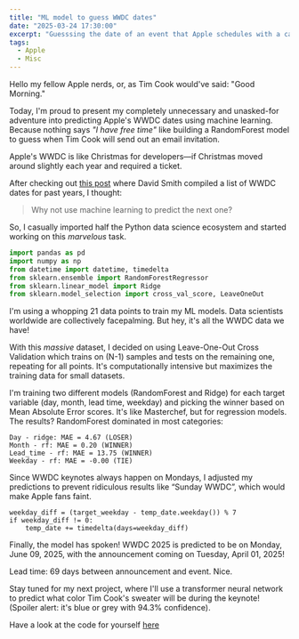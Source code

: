 ```yaml
---
title: "ML model to guess WWDC dates"
date: "2025-03-24 17:30:00"
excerpt: "Guesssing the date of an event that Apple schedules with a calendar"
tags:
  - Apple
  - Misc
---
```


Hello my fellow Apple nerds, or, as Tim Cook would've said: "Good Morning."

Today, I'm proud to present my completely unnecessary and unasked-for adventure
into predicting Apple's WWDC dates using machine learning.  Because nothing
says *"I have free time"* like building a RandomForest model to guess when Tim
Cook will send out an email invitation.

Apple's WWDC is like Christmas for developers—if Christmas moved around
slightly each year and required a ticket.  

After checking out [this
post](https://mastodon.social/@_Davidsmith/114218113961193279) where David
Smith compiled a list of WWDC dates for past years, I thought:

> Why not use machine learning to predict the next one?

So, I casually imported half the Python data science ecosystem and started
working on this *marvelous* task.

```py
import pandas as pd
import numpy as np
from datetime import datetime, timedelta
from sklearn.ensemble import RandomForestRegressor
from sklearn.linear_model import Ridge
from sklearn.model_selection import cross_val_score, LeaveOneOut
```

I'm using a whopping 21 data points to train my ML models. Data scientists
worldwide are collectively facepalming. But hey, it's all the WWDC data we
have!

With this _massive_ dataset, I decided on using Leave-One-Out Cross Validation
which trains on (N-1) samples and tests on the remaining one, repeating for all
points. It's computationally intensive but maximizes the training data for
small datasets.

I'm training two different models (RandomForest and Ridge) for each target
variable (day, month, lead time, weekday) and picking the winner based on Mean
Absolute Error scores. It's like Masterchef, but for regression models. The
results? RandomForest dominated in most categories:

```
Day - ridge: MAE = 4.67 (LOSER)
Month - rf: MAE = 0.20 (WINNER)
Lead_time - rf: MAE = 13.75 (WINNER)
Weekday - rf: MAE = -0.00 (TIE)
```

Since WWDC keynotes always happen on Mondays, I adjusted my predictions to
prevent ridiculous results like “Sunday WWDC”, which would make Apple fans
faint.

```
weekday_diff = (target_weekday - temp_date.weekday()) % 7
if weekday_diff != 0:
    temp_date += timedelta(days=weekday_diff)
```

Finally, the model has spoken! WWDC 2025 is predicted to be on Monday, June 09,
2025, with the announcement coming on Tuesday, April 01, 2025!

Lead time: 69 days between announcement and event. Nice.

Stay tuned for my next project, where I'll use a transformer neural network to
predict what color Tim Cook's sweater will be during the keynote! (Spoiler
alert: it's blue or grey with 94.3% confidence).

Have a look at the code for yourself
[here](https://gist.github.com/eliseomartelli/58d288e41286b35198a91c37d54fa146)
